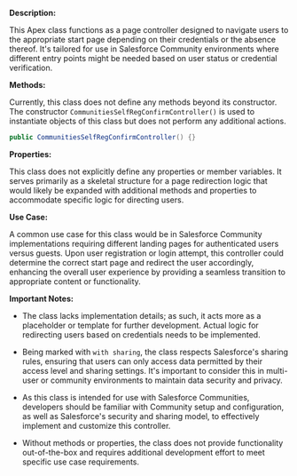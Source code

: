 **Description:**

This Apex class functions as a page controller designed to navigate users to the appropriate start page depending on their credentials or the absence thereof. It's tailored for use in Salesforce Community environments where different entry points might be needed based on user status or credential verification.

**Methods:**

Currently, this class does not define any methods beyond its constructor. The constructor `CommunitiesSelfRegConfirmController()` is used to instantiate objects of this class but does not perform any additional actions.

```java
public CommunitiesSelfRegConfirmController() {}
```

**Properties:**

This class does not explicitly define any properties or member variables. It serves primarily as a skeletal structure for a page redirection logic that would likely be expanded with additional methods and properties to accommodate specific logic for directing users.

**Use Case:**

A common use case for this class would be in Salesforce Community implementations requiring different landing pages for authenticated users versus guests. Upon user registration or login attempt, this controller could determine the correct start page and redirect the user accordingly, enhancing the overall user experience by providing a seamless transition to appropriate content or functionality.

**Important Notes:**

- The class lacks implementation details; as such, it acts more as a placeholder or template for further development. Actual logic for redirecting users based on credentials needs to be implemented.
  
- Being marked with `with sharing`, the class respects Salesforce's sharing rules, ensuring that users can only access data permitted by their access level and sharing settings. It's important to consider this in multi-user or community environments to maintain data security and privacy.

- As this class is intended for use with Salesforce Communities, developers should be familiar with Community setup and configuration, as well as Salesforce's security and sharing model, to effectively implement and customize this controller.

- Without methods or properties, the class does not provide functionality out-of-the-box and requires additional development effort to meet specific use case requirements.